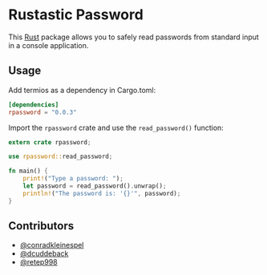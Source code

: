 # Rustastic Password

This [Rust](http://www.rust-lang.org/) package allows you to safely read
passwords from standard input in a console application.

## Usage

Add termios as a dependency in Cargo.toml:

```toml
[dependencies]
rpassword = "0.0.3"
```

Import the `rpassword` crate and use the `read_password()` function:

```rust
extern crate rpassword;

use rpassword::read_password;

fn main() {
    print!("Type a password: ");
    let password = read_password().unwrap();
    println!("The password is: '{}'", password);
}
```

## Contributors

* [@conradkleinespel](https://github.com/conradkleinespel)
* [@dcuddeback](https://github.com/dcuddeback)
* [@retep998](https://github.com/retep998)
